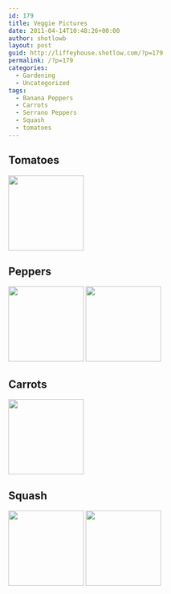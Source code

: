 ```yaml
---
id: 179
title: Veggie Pictures
date: 2011-04-14T10:48:26+00:00
author: shotlowb
layout: post
guid: http://liffeyhouse.shotlow.com/?p=179
permalink: /?p=179
categories:
  - Gardening
  - Uncategorized
tags:
  - Banana Peppers
  - Carrots
  - Serrano Peppers
  - Squash
  - tomatoes
---
```

## Tomatoes

[<img class="alignnone size-thumbnail wp-image-148" title="Tomatoes" src="http://liffeyhouse.shotlow.com/wp-content/uploads/2011/04/P4140208-150x150.jpg" alt="" width="150" height="150" />](http://localhost:4567/wp-content/uploads/2011/04/P4140208-e1302797113782.jpg)

## Peppers

[<img class="alignnone size-thumbnail wp-image-150" title="Banana Pepper" src="http://liffeyhouse.shotlow.com/wp-content/uploads/2011/04/P4140210-150x150.jpg" alt="" width="150" height="150" />](http://localhost:4567/wp-content/uploads/2011/04/P4140210-e1302794743504.jpg) [<img class="alignnone size-thumbnail wp-image-187" title="Serrano Peppers" src="http://localhost:4567/wp-content/uploads/2011/04/P41402091-150x150.jpg" alt="" width="150" height="150" />](http://localhost:4567/wp-content/uploads/2011/04/P41402091-e1302797472400.jpg)

## Carrots

[<img class="alignnone size-thumbnail wp-image-141" title="Carrots" src="http://liffeyhouse.shotlow.com/wp-content/uploads/2011/04/P4140183-150x150.jpg" alt="" width="150" height="150" />](http://localhost:4567/wp-content/uploads/2011/04/P4140183-e1302796283258.jpg)

## Squash

[<img src="http://liffeyhouse.shotlow.com/wp-content/uploads/2011/04/P4140182-150x150.jpg" alt="" title="Squash Flower" width="150" height="150" class="alignnone size-thumbnail wp-image-140" />](http://localhost:4567/wp-content/uploads/2011/04/P4140182-e1302796092962.jpg) [<img src="http://liffeyhouse.shotlow.com/wp-content/uploads/2011/04/P4140181-150x150.jpg" alt="" title="Squash" width="150" height="150" class="alignnone size-thumbnail wp-image-139" />](http://localhost:4567/wp-content/uploads/2011/04/P4140181-e1302796031225.jpg)